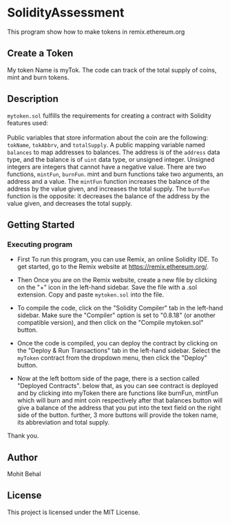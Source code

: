 # SolidityAssessment
This program show how to make tokens in remix.ethereum.org 

## Create a Token
My token Name is myTok.
The code can track of the total supply of coins, mint and burn tokens. 

## Description

`mytoken.sol` fulfills the requirements for creating a contract with Solidity features used:\
\
Public variables that store information about the coin are the following: `tokName`, `tokAbbrv`, and `totalSupply`. A public mapping variable named `balances` to map addresses to balances. The address is of the `address` data type, and the balance is of `uint` data type, or unsigned integer.
Unsigned integers are integers that cannot have a negative value.
There are two functions, `mintFun`, `burnFun`. 
mint and burn functions take two arguments, an address and a value.
The `mintFun` function increases the balance of the address by the value given, and increases the total supply.
The `burnFun` function is the opposite: it decreases the balance of the address by the value given, and decreases the total supply.

## Getting Started

### Executing program

- First To run this program, you can use Remix, an online Solidity IDE. To get started, go to the Remix website at https://remix.ethereum.org/.

- Then Once you are on the Remix website, create a new file by clicking on the "+" icon in the left-hand sidebar. Save the file with a .sol extension. Copy and paste `mytoken.sol` into the file.

- To compile the code, click on the "Solidity Compiler" tab in the left-hand sidebar. Make sure the "Compiler" option is set to "0.8.18" (or another compatible version), and then click on the "Compile mytoken.sol" button.

- Once the code is compiled, you can deploy the contract by clicking on the "Deploy & Run Transactions" tab in the left-hand sidebar. Select the `myToken` contract from the dropdown menu, then click the "Deploy" button.

- Now at the left bottom side of the page, there is a section called "Deployed Contracts". below that, as you can see contract is deployed and by clicking into myToken there are functions like burnFun, mintFun which will burn and mint coin respectively after that balances button will give a balance of the address that you put into the text field on the right side of the button. further, 3 more buttons will provide the token name, its abbreviation and total supply.

Thank you.

## Author

Mohit Behal

## License

This project is licensed under the MIT License.

